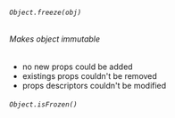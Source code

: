 ###### `Object.freeze(obj)`



###### Makes object immutable

* no new props could be added <!-- .element: class="fragment" -->
* existings props couldn't be removed <!-- .element: class="fragment" -->
* props descriptors couldn't be modified <!-- .element: class="fragment" -->



###### `Object.isFrozen()`
